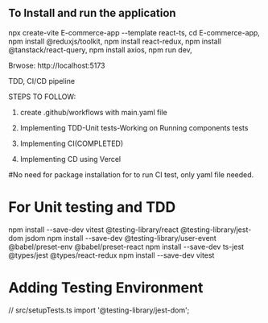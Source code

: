 
## To Install and run the application
npx create-vite E-commerce-app --template react-ts,
cd E-commerce-app,
npm install @reduxjs/toolkit,
npm install react-redux,
npm install @tanstack/react-query,
npm install axios,
npm run dev,

Brwose: http://localhost:5173

TDD, CI/CD pipeline

STEPS TO FOLLOW: 

1. create .github/workflows with main.yaml file

2. Implementing TDD-Unit tests-Working on Running components tests

3. Implementing CI(COMPLETED)

4. Implementing CD using Vercel


#No need for package installation for to run CI test, only yaml file needed.

# For Unit testing and TDD

npm install --save-dev vitest @testing-library/react @testing-library/jest-dom jsdom
npm install --save-dev @testing-library/user-event @babel/preset-env @babel/preset-react
npm install --save-dev ts-jest @types/jest @types/react-redux
npm install --save-dev vitest

# Adding Testing Environment

// src/setupTests.ts
import '@testing-library/jest-dom';


